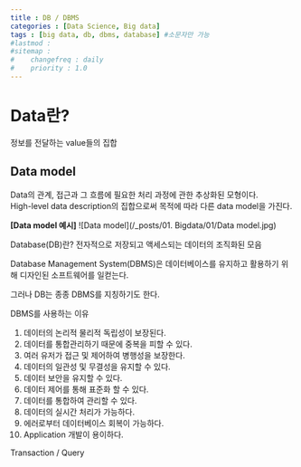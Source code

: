 ```yaml
---
title : DB / DBMS
categories : [Data Science, Big data]
tags : [big data, db, dbms, database] #소문자만 가능
#lastmod : 
#sitemap :
#    changefreq : daily
#    priority : 1.0
---
```


<!--
---
layout: categories
title: Categories
date : YYYY-MM-DD HH:MM:SS +/-TTTT
icon: fas fa-stream
---
-->

# Data란?

정보를 전달하는 value들의 집합

## Data model
Data의 관계, 접근과 그 흐름에 필요한 처리 과정에 관한 추상화된 모형이다.  
High-level data description의 집합으로써 목적에 따라 다른 data model을 가진다.  

**[Data model 예시]**
![Data model](/_posts/01. Bigdata/01/Data model.jpg)
  

Database(DB)란? 전자적으로 저장되고 액세스되는 데이터의 조직화된 모음

Database Management System(DBMS)은 데이터베이스를 유지하고 활용하기 위해 디자인된 소프트웨어를 일컫는다.

그러나 DB는 종종 DBMS를 지칭하기도 한다.

  

DBMS를 사용하는 이유

1. 데이터의 논리적 물리적 독립성이 보장된다.
2. 데이터를 통합관리하기 때문에 중복을 피할 수 있다.
3. 여러 유저가 접근 및 제어하여 병행성을 보장한다.
4. 데이터의 일관성 및 무결성을 유지할 수 있다.
5. 데이터 보안을 유지할 수 있다.
6. 데이터 제어를 통해 표준화 할 수 있다.
7. 데이터를 통합하여 관리할 수 있다.
8. 데이터의 실시간 처리가 가능하다.
9. 에러로부터 데이터베이스 회복이 가능하다.
10. Application 개발이 용이하다.


Transaction / Query